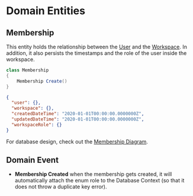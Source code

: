 # Domain Entities

## Membership

This entity holds the relationship between the [User](../aggregates/Aggregate.User.md) 
and the [Workspace]((../aggregates/Aggregate.Workspace.md)). 
In addition, it also persists the timestamps and the role of the user inside the workspace.

```csharp
class Membership 
{
    Membership Create()
}
```

```json
{
  "user": {},
  "workspace": {},
  "createdDateTime": "2020-01-01T00:00:00.0000000Z",
  "updatedDateTime": "2020-01-01T00:00:00.0000000Z",
  "workspaceRole": {}
}
```

For database design, check out the [Membership Diagram](../diagrams/entities/Diagram.Membership.md).

## Domain Event

- **Membership Created** when the membership gets created, 
it will automatically attach the enum role to the Database Context (so that it does not throw a duplicate key error).
